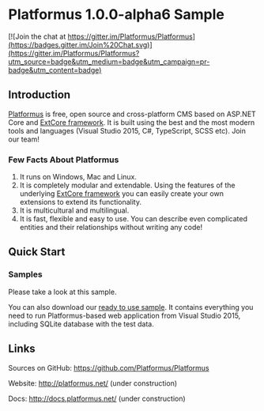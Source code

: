 # Platformus 1.0.0-alpha6 Sample

[![Join the chat at https://gitter.im/Platformus/Platformus](https://badges.gitter.im/Join%20Chat.svg)](https://gitter.im/Platformus/Platformus?utm_source=badge&utm_medium=badge&utm_campaign=pr-badge&utm_content=badge)

## Introduction

[Platformus](https://github.com/Platformus/Platformus) is free, open source and cross-platform CMS
based on ASP.NET Core and [ExtCore framework](https://github.com/ExtCore/ExtCore). It is built using
the best and the most modern tools and languages (Visual Studio 2015, C#, TypeScript, SCSS etc).
Join our team!

### Few Facts About Platformus

1. It runs on Windows, Mac and Linux.
2. It is completely modular and extendable. Using the features of the underlying
[ExtCore framework](https://github.com/ExtCore/ExtCore) you can easily create your own extensions
to extend its functionality.
3. It is multicultural and multilingual.
4. It is fast, flexible and easy to use. You can describe even complicated entities and their relationships
without writing any code!

## Quick Start

### Samples

Please take a look at this sample.

You can also download our [ready to use sample](http://platformus.net/files/Platformus-Sample-1.0.0-alpha6.zip).
It contains everything you need to run Platformus-based web application from Visual Studio 2015, including SQLite
database with the test data.

## Links

Sources on GitHub: https://github.com/Platformus/Platformus

Website: http://platformus.net/ (under construction)

Docs: http://docs.platformus.net/ (under construction)